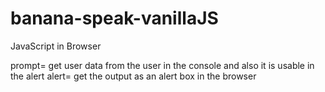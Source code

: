 # banana-speak-vanillaJS
JavaScript in Browser

prompt= get user data from the user in the console and also it is usable in the alert
alert= get the output as an alert box in the browser